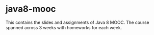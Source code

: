 # java8-mooc

This contains the slides and assignments of Java 8 MOOC. The course spanned across 3 weeks with homeworks for each week.
